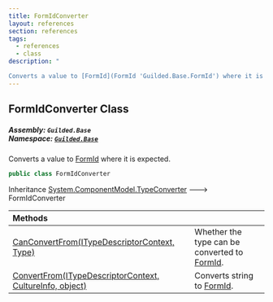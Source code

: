 ```yaml
---
title: FormIdConverter
layout: references
section: references
tags:
  - references
  - class
description: "

Converts a value to [FormId](FormId 'Guilded.Base.FormId') where it is expected."
---
```


## FormIdConverter Class
##### **Assembly:** `Guilded.Base`<br/>**Namespace:** [`Guilded.Base`](Guilded.Base 'Guilded.Base')

Converts a value to [FormId](FormId 'Guilded.Base.FormId') where it is expected.

```csharp
public class FormIdConverter
```

Inheritance [System.ComponentModel.TypeConverter](https://docs.microsoft.com/en-us/dotnet/api/System.ComponentModel.TypeConverter 'System.ComponentModel.TypeConverter') &#129106; FormIdConverter

| Methods | |
| :--- | :--- |
| [CanConvertFrom(ITypeDescriptorContext, Type)](FormIdConverter.CanConvertFrom(ITypeDescriptorContext,Type) 'Guilded.Base.FormIdConverter.CanConvertFrom(ITypeDescriptorContext, System.Type)') | Whether the type can be converted to [FormId](FormId 'Guilded.Base.FormId'). |
| [ConvertFrom(ITypeDescriptorContext, CultureInfo, object)](FormIdConverter.ConvertFrom(ITypeDescriptorContext,CultureInfo,object) 'Guilded.Base.FormIdConverter.ConvertFrom(ITypeDescriptorContext, CultureInfo, object)') | Converts string to [FormId](FormId 'Guilded.Base.FormId'). |
